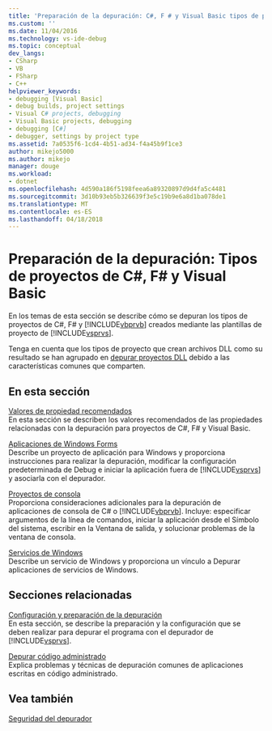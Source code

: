 ```yaml
---
title: 'Preparación de la depuración: C#, F # y Visual Basic tipos de proyecto | Documentos de Microsoft'
ms.custom: ''
ms.date: 11/04/2016
ms.technology: vs-ide-debug
ms.topic: conceptual
dev_langs:
- CSharp
- VB
- FSharp
- C++
helpviewer_keywords:
- debugging [Visual Basic]
- debug builds, project settings
- Visual C# projects, debugging
- Visual Basic projects, debugging
- debugging [C#]
- debugger, settings by project type
ms.assetid: 7a0535f6-1cd4-4b51-ad34-f4a45b9f1ce3
author: mikejo5000
ms.author: mikejo
manager: douge
ms.workload:
- dotnet
ms.openlocfilehash: 4d590a186f5198feea6a89320897d9d4fa5c4481
ms.sourcegitcommit: 3d10b93eb5b326639f3e5c19b9e6a8d1ba078de1
ms.translationtype: MT
ms.contentlocale: es-ES
ms.lasthandoff: 04/18/2018
---
```

# <a name="debugging-preparation-c-f-and-visual-basic-project-types"></a>Preparación de la depuración: Tipos de proyectos de C#, F# y Visual Basic
En los temas de esta sección se describe cómo se depuran los tipos de proyectos de C#, F# y [!INCLUDE[vbprvb](../code-quality/includes/vbprvb_md.md)] creados mediante las plantillas de proyecto de [!INCLUDE[vsprvs](../code-quality/includes/vsprvs_md.md)].  
  
 Tenga en cuenta que los tipos de proyecto que crean archivos DLL como su resultado se han agrupado en [depurar proyectos DLL](../debugger/debugging-dll-projects.md) debido a las características comunes que comparten.  
  
## <a name="in-this-section"></a>En esta sección  
 [Valores de propiedad recomendados](../debugger/managed-debugging-recommended-property-settings.md)  
 En esta sección se describen los valores recomendados de las propiedades relacionadas con la depuración para proyectos de C#, F# y Visual Basic.  
  
 [Aplicaciones de Windows Forms](../debugger/debugging-preparation-windows-forms-applications.md)  
 Describe un proyecto de aplicación para Windows y proporciona instrucciones para realizar la depuración, modificar la configuración predeterminada de Debug e iniciar la aplicación fuera de [!INCLUDE[vsprvs](../code-quality/includes/vsprvs_md.md)] y asociarla con el depurador.  
  
 [Proyectos de consola](../debugger/debugging-preparation-console-projects.md)  
 Proporciona consideraciones adicionales para la depuración de aplicaciones de consola de C# o [!INCLUDE[vbprvb](../code-quality/includes/vbprvb_md.md)]. Incluye: especificar argumentos de la línea de comandos, iniciar la aplicación desde el Símbolo del sistema, escribir en la Ventana de salida, y solucionar problemas de la ventana de consola.  
  
 [Servicios de Windows](../debugger/debugging-preparation-windows-services.md)  
 Describe un servicio de Windows y proporciona un vínculo a Depurar aplicaciones de servicios de Windows.  
  
## <a name="related-sections"></a>Secciones relacionadas  
 [Configuración y preparación de la depuración](../debugger/debugger-settings-and-preparation.md)  
 En esta sección, se describe la preparación y la configuración que se deben realizar para depurar el programa con el depurador de [!INCLUDE[vsprvs](../code-quality/includes/vsprvs_md.md)].  
  
 [Depurar código administrado](../debugger/debugging-managed-code.md)  
 Explica problemas y técnicas de depuración comunes de aplicaciones escritas en código administrado.  
  
## <a name="see-also"></a>Vea también  
 [Seguridad del depurador](../debugger/debugger-security.md)